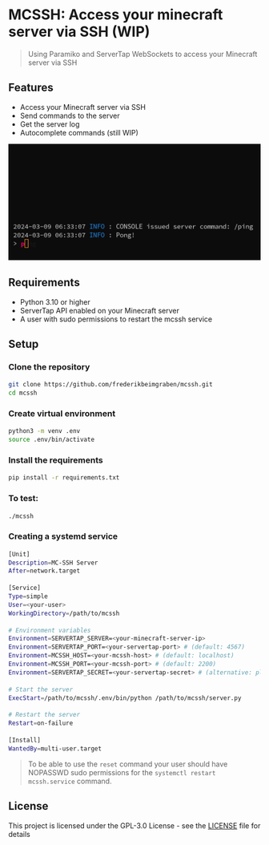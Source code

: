 # MCSSH: Access your minecraft server via SSH (WIP)
> Using Paramiko and ServerTap WebSockets to access your Minecraft server via SSH

## Features
- Access your Minecraft server via SSH
- Send commands to the server
- Get the server log
- Autocomplete commands (still WIP)

![alt text](image.png)

## Requirements
- Python 3.10 or higher
- ServerTap API enabled on your Minecraft server
- A user with sudo permissions to restart the mcssh service

## Setup
### Clone the repository
```bash
git clone https://github.com/frederikbeimgraben/mcssh.git
cd mcssh
```

### Create virtual environment
```bash
python3 -m venv .env
source .env/bin/activate
```

### Install the requirements
```bash
pip install -r requirements.txt
```

### To test:
```bash
./mcssh
```

### Creating a systemd service
```bash
[Unit]
Description=MC-SSH Server
After=network.target

[Service]
Type=simple
User=<your-user>
WorkingDirectory=/path/to/mcssh

# Environment variables
Environment=SERVERTAP_SERVER=<your-minecraft-server-ip>
Environment=SERVERTAP_PORT=<your-servertap-port> # (default: 4567)
Environment=MCSSH_HOST=<your-mcssh-host> # (default: localhost)
Environment=MCSSH_PORT=<your-mcssh-port> # (default: 2200)
Environment=SERVERTAP_SECRET=<your-servertap-secret> # (alternative: place in .sec file)

# Start the server
ExecStart=/path/to/mcssh/.env/bin/python /path/to/mcssh/server.py

# Restart the server
Restart=on-failure

[Install]
WantedBy=multi-user.target
```

> To be able to use the `reset` command your user should have NOPASSWD sudo permissions for the `systemctl restart mcssh.service` command.

## License
This project is licensed under the GPL-3.0 License - see the [LICENSE](LICENSE) file for details